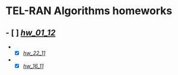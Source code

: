 # TEL-RAN Algorithms homeworks

## - [ ] [_hw_01_12_](https://github.com/sl101/TEL-RAN_Algorithms/tree/main/homeworks/hw_01_12/script/script.js)

- - [x] [_hw_22_11_](https://github.com/sl101/TEL-RAN_Algorithms/tree/main/homeworks/hw_22_11/script/script.js)

- - [x] [_hw_16_11_](https://github.com/sl101/TEL-RAN_Algorithms/tree/main/homeworks/hw_16_11)
